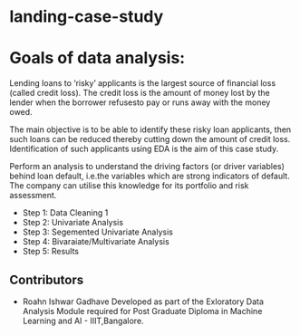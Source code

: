 # landing-case-study
# Goals of data analysis:
Lending loans to ‘risky’ applicants is the largest source of financial loss (called credit loss). The credit loss is the amount of money lost by the lender 
when the borrower refusesto pay or runs away with the money owed.  

The main objective is to be able to identify these risky loan applicants, 
then such loans can be reduced thereby cutting down the amount of credit loss. 
Identification of such applicants using EDA is the aim of this case study.   

Perform an analysis to understand the driving factors (or driver variables)
behind loan default, i.e.the variables which are strong indicators of default.  
The company can utilise this knowledge for its portfolio and risk assessment. 

* Step 1: Data Cleaning 1
* Step 2: Univariate Analysis
* Step 3: Segemented Univariate Analysis
* Step 4: Bivaraiate/Multivariate Analysis
* Step 5: Results

## Contributors
* Roahn Ishwar Gadhave
Developed as part of the Exloratory Data Analysis Module required for Post Graduate Diploma in Machine Learning and AI - IIIT,Bangalore.
